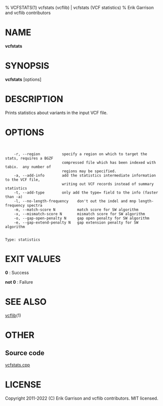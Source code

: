 % VCFSTATS(1) vcfstats (vcflib) | vcfstats (VCF statistics)
% Erik Garrison and vcflib contributors

# NAME

**vcfstats**

# SYNOPSIS

**vcfstats** [options] <vcf file>

# DESCRIPTION

Prints statistics about variants in the input VCF file.



# OPTIONS

```


    -r, --region          specify a region on which to target the stats, requires a BGZF
                          compressed file which has been indexed with tabix.  any number of
                          regions may be specified.
    -a, --add-info        add the statistics intermediate information to the VCF file,
                          writing out VCF records instead of summary statistics
    -t, --add-type        only add the type= field to the info (faster than -a)
    -l, --no-length-frequency    don't out the indel and mnp length-frequency spectra
    -m, --match-score N          match score for SW algorithm
    -x, --mismatch-score N       mismatch score for SW algorithm
    -o, --gap-open-penalty N     gap open penalty for SW algorithm
    -e, --gap-extend-penalty N   gap extension penalty for SW algorithm


Type: statistics

```





# EXIT VALUES

**0**
: Success

**not 0**
: Failure

# SEE ALSO



[vcflib](./vcflib.md)(1)



# OTHER

## Source code

[vcfstats.cpp](https://github.com/vcflib/vcflib/blob/master/src/vcfstats.cpp)

# LICENSE

Copyright 2011-2022 (C) Erik Garrison and vcflib contributors. MIT licensed.

<!--
  Created with ./scripts/bin2md.rb scripts/bin2md-template.erb
-->
